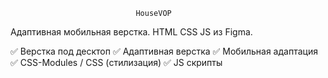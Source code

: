                                 HouseVOP

Адаптивная мобильная верстка. HTML CSS JS из Figma.

✅ Верстка под десктоп
✅ Адаптивная верстка
✅ Мобильная адаптация
✅ CSS-Modules / CSS (стилизация)
✅ JS скрипты


